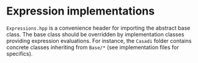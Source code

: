 # Expression implementations

`Expressions.hpp` is a convenience header for importing the abstract base class. The base class should be overridden by implementation classes providing expression evaluations. For instance, the `Casadi` folder contains concrete classes inheriting from `Base/*` (see implementation files for specifics).
